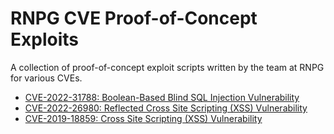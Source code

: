 # RNPG CVE Proof-of-Concept Exploits
A collection of proof-of-concept exploit scripts written by the team at RNPG for various CVEs.
* [CVE-2022-31788: Boolean-Based Blind SQL Injection Vulnerability](https://nvd.nist.gov/vuln/detail/CVE-2022-31788)
* [CVE-2022-26980: Reflected Cross Site Scripting (XSS) Vulnerability]([CVE-2022-26980/](https://nvd.nist.gov/vuln/detail/CVE-2022-26980))
* [CVE-2019-18859: Cross Site Scripting (XSS) Vulnerability](https://nvd.nist.gov/vuln/detail/CVE-2019-18859)
